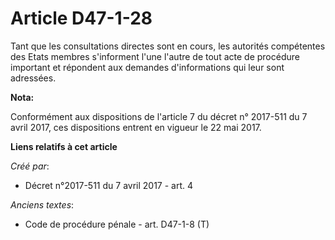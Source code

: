 # Article D47-1-28

Tant que les consultations directes sont en cours, les autorités compétentes des Etats membres s'informent l'une l'autre de
tout acte de procédure important et répondent aux demandes d'informations qui leur sont adressées.

**Nota:**

Conformément aux dispositions de l'article 7 du décret n° 2017-511 du 7 avril 2017, ces dispositions entrent en vigueur le 22
mai 2017.

**Liens relatifs à cet article**

_Créé par_:

  - Décret n°2017-511 du 7 avril 2017 - art. 4

_Anciens textes_:

  - Code de procédure pénale - art. D47-1-8 (T)
